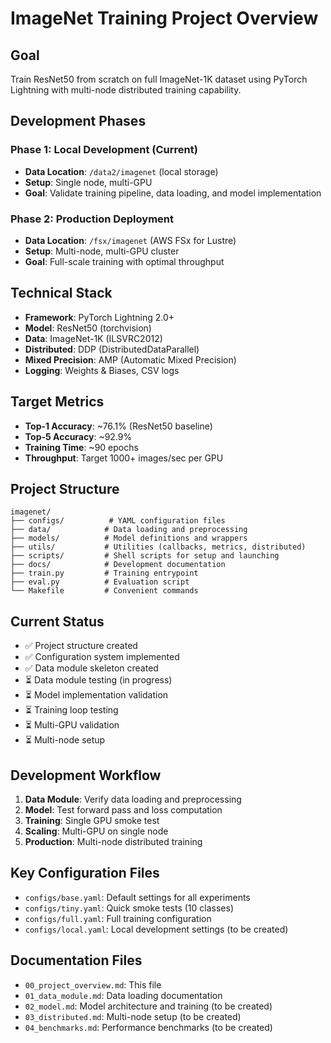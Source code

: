 # ImageNet Training Project Overview

## Goal
Train ResNet50 from scratch on full ImageNet-1K dataset using PyTorch Lightning with multi-node distributed training capability.

## Development Phases

### Phase 1: Local Development (Current)
- **Data Location**: `/data2/imagenet` (local storage)
- **Setup**: Single node, multi-GPU
- **Goal**: Validate training pipeline, data loading, and model implementation

### Phase 2: Production Deployment
- **Data Location**: `/fsx/imagenet` (AWS FSx for Lustre)
- **Setup**: Multi-node, multi-GPU cluster
- **Goal**: Full-scale training with optimal throughput

## Technical Stack
- **Framework**: PyTorch Lightning 2.0+
- **Model**: ResNet50 (torchvision)
- **Data**: ImageNet-1K (ILSVRC2012)
- **Distributed**: DDP (DistributedDataParallel)
- **Mixed Precision**: AMP (Automatic Mixed Precision)
- **Logging**: Weights & Biases, CSV logs

## Target Metrics
- **Top-1 Accuracy**: ~76.1% (ResNet50 baseline)
- **Top-5 Accuracy**: ~92.9%
- **Training Time**: ~90 epochs
- **Throughput**: Target 1000+ images/sec per GPU

## Project Structure
```
imagenet/
├── configs/          # YAML configuration files
├── data/            # Data loading and preprocessing
├── models/          # Model definitions and wrappers
├── utils/           # Utilities (callbacks, metrics, distributed)
├── scripts/         # Shell scripts for setup and launching
├── docs/            # Development documentation
├── train.py         # Training entrypoint
├── eval.py          # Evaluation script
└── Makefile         # Convenient commands
```

## Current Status
- ✅ Project structure created
- ✅ Configuration system implemented
- ✅ Data module skeleton created
- ⏳ Data module testing (in progress)
- ⏳ Model implementation validation
- ⏳ Training loop testing
- ⏳ Multi-GPU validation
- ⏳ Multi-node setup

## Development Workflow
1. **Data Module**: Verify data loading and preprocessing
2. **Model**: Test forward pass and loss computation
3. **Training**: Single GPU smoke test
4. **Scaling**: Multi-GPU on single node
5. **Production**: Multi-node distributed training

## Key Configuration Files
- `configs/base.yaml`: Default settings for all experiments
- `configs/tiny.yaml`: Quick smoke tests (10 classes)
- `configs/full.yaml`: Full training configuration
- `configs/local.yaml`: Local development settings (to be created)

## Documentation Files
- `00_project_overview.md`: This file
- `01_data_module.md`: Data loading documentation
- `02_model.md`: Model architecture and training (to be created)
- `03_distributed.md`: Multi-node setup (to be created)
- `04_benchmarks.md`: Performance benchmarks (to be created)
